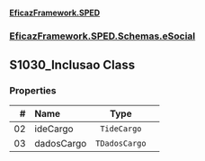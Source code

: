 #### [EficazFramework.SPED](EficazFrameworkSPED.md 'EficazFramework SPED')
### [EficazFramework.SPED.Schemas.eSocial](EficazFramework.SPED.Schemas.eSocial.md 'EficazFramework.SPED.Schemas.eSocial')

## S1030_Inclusao Class
### Properties

| # | Name | Type | |
| ---: | :--- | :---: | :--- |
| 02 | ideCargo | `TideCargo` |  |
| 03 | dadosCargo | `TDadosCargo` |  |
